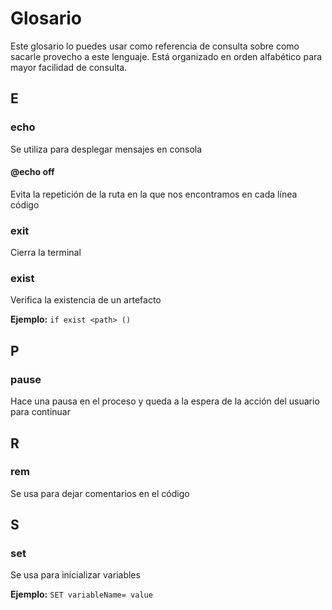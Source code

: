 # Glosario

Este glosario lo puedes usar como referencia de consulta sobre como sacarle
provecho a este lenguaje. Está organizado en orden alfabético para mayor facilidad
de consulta.

## E

### echo

Se utiliza para desplegar mensajes en consola

#### @echo off

Evita la repetición de la ruta en la que nos encontramos en cada línea código

### exit

Cierra la terminal

### exist

Verifica la existencia de un artefacto

**Ejemplo:**
`if exist <path> ()`

## P

### pause

Hace una pausa en el proceso y queda a la espera de la acción del usuario para continuar

## R

### rem

Se usa para dejar comentarios en el código

## S

### set

Se usa para inicializar variables

**Ejemplo:**
`SET variableName= value`

